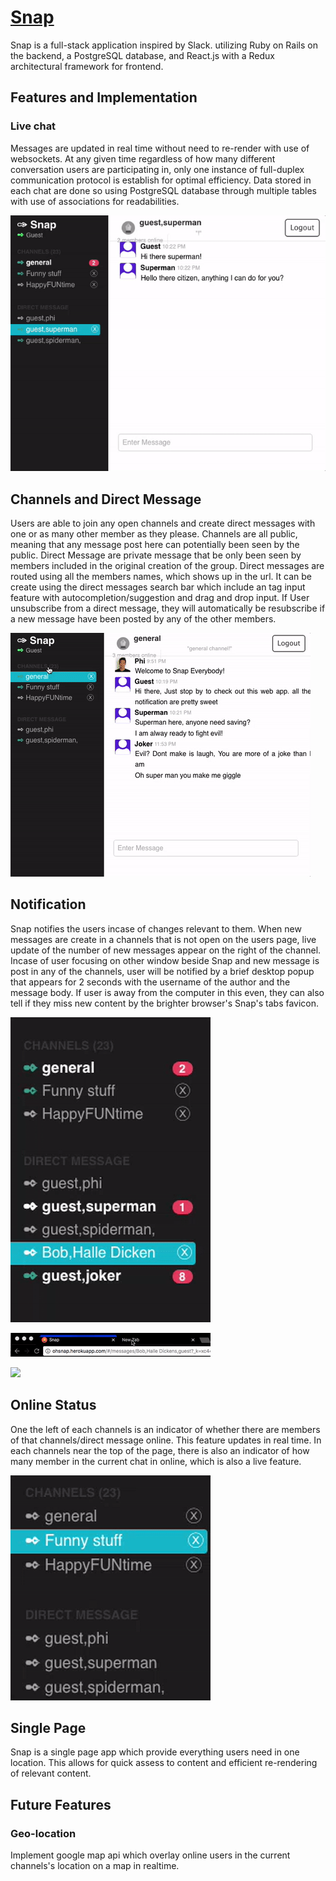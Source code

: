 # [**Snap**](http://ohsnap.herokuapp.com)

Snap is a full-stack application inspired by Slack. utilizing Ruby on Rails on the backend, a PostgreSQL database, and React.js with a Redux architectural framework for frontend.

## **Features and Implementation**

###  **Live chat**

  Messages are updated in real time without need to re-render with use of websockets. At any given time regardless of how many different conversation users are participating in, only one instance of full-duplex communication protocol is establish for optimal efficiency. Data stored in each chat are done so using PostgreSQL database through multiple tables with use of associations for readabilities.

  ![](./app/assets/images/live_message.gif)

## **Channels and Direct Message**
  Users are able to join any open channels and create direct messages with one or as many other member as they please. Channels are all public, meaning that any message post here can potentially been seen by the public. Direct Message are private message that be only been seen by members included in the original creation of the group. Direct messages are routed using all the members names, which shows up in the url. It can be create using the direct messages search bar which include an tag input feature with autocompletion/suggestion and drag and drop input. If User unsubscribe from a direct message, they will automatically be resubscribe if a new message have been posted by any of the other members.

  ![](./app/assets/images/channel.gif)

## **Notification**
  Snap notifies the users incase of changes relevant to them. When new messages are create in a channels that is not open on the users page, live update of the number of new messages appear on the right of the channel. Incase of user focusing on other window beside Snap and new message is post in any of the channels, user will be notified by a brief desktop popup that appears for 2 seconds with the username of the author and the message body. If user is away from the computer in this even, they can also tell if they miss new content by the brighter browser's Snap's tabs favicon.

  ![](./app/assets/images/noti.gif)

  ![](./app/assets/images/tab.gif)

  ![](./app/assets/images/desktop.gif)

## **Online Status**   
  One the left of each channels is an indicator of whether there are members of that channels/direct message online. This feature updates in real time. In each channels near the top of the page, there is also an indicator of how many member in the current chat in online, which is also a live feature.

  ![](./app/assets/images/online_status.gif)

## **Single Page**
  Snap is a single page app which provide everything users need in one location. This allows for quick assess to content and efficient re-rendering of relevant content.

## **Future Features**

### **Geo-location**
  Implement google map api which overlay online users in the current channels's location on a map in realtime.
